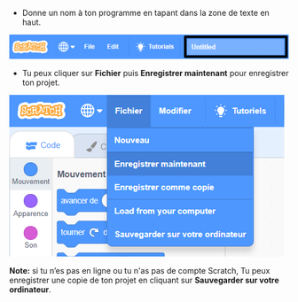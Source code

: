 + Donne un nom à ton programme en tapant dans la zone de texte en haut.

![zone de texte pour le nom de ton projet scratch](images/name-annotated.png)

+ Tu peux cliquer sur **Fichier** puis **Enregistrer maintenant** pour enregistrer ton projet.

![capture d'écran](images/save.png)

**Note:** si tu n’es pas en ligne ou tu n'as pas de compte Scratch, Tu peux enregistrer une copie de ton projet en cliquant sur **Sauvegarder sur votre ordinateur**.